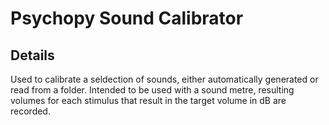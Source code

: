 # Psychopy Sound Calibrator

## Details

Used to calibrate a seldection of sounds, either automatically generated or read from a folder. Intended to be used with a sound metre, resulting volumes for each stimulus that result in the target volume in dB are recorded.
